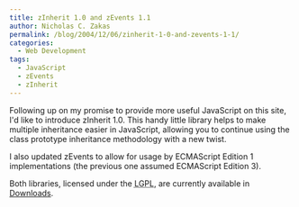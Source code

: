 ```yaml
---
title: zInherit 1.0 and zEvents 1.1
author: Nicholas C. Zakas
permalink: /blog/2004/12/06/zinherit-1-0-and-zevents-1-1/
categories:
  - Web Development
tags:
  - JavaScript
  - zEvents
  - zInherit
---
```

Following up on my promise to provide more useful JavaScript on this site, I'd like to introduce zInherit 1.0. This handy little library helps to make multiple inheritance easier in JavaScript, allowing you to continue using the class prototype inheritance methodology with a new twist.

I also updated zEvents to allow for usage by ECMAScript Edition 1 implementations (the previous one assumed ECMAScript Edition 3).

Both libraries, licensed under the <acronym title="Lesser General Public License">LGPL</acronym>, are currently available in <a rel="internal" href="https://humanwhocodes.com/downloads/">Downloads</a>.
